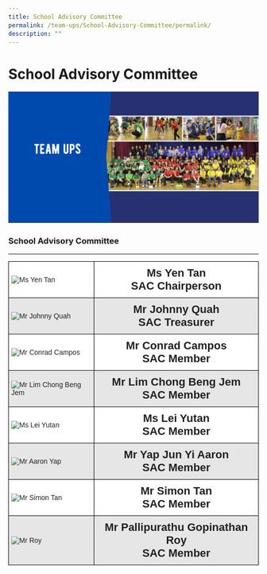 ```yaml
---
title: School Advisory Committee
permalink: /team-ups/School-Advisory-Committee/permalink/
description: ""
---
```

School Advisory Committee
=========================
![](/images/TeamUps.png)

### School Advisory Committee
-------------------------

<style type="text/css">
.tg  {border-collapse:collapse;border-spacing:0;}
.tg td{border-color:black;border-style:solid;border-width:1px;font-family:Arial, sans-serif;font-size:14px;
  overflow:hidden;padding:10px 5px;word-break:normal;}
.tg th{border-color:black;border-style:solid;border-width:1px;font-family:Arial, sans-serif;font-size:14px;
  font-weight:normal;overflow:hidden;padding:10px 5px;word-break:normal;}
.tg .tg-h5mn{background-color:#E6E6E6;color:#222;text-align:left;vertical-align:middle}
.tg .tg-1ppo{background-color:#FFF;color:#222;text-align:left;vertical-align:middle}
.tg .tg-y0g8{background-color:#FFF;color:#222;font-size:22px;font-weight:bold;text-align:center;vertical-align:top}
.tg .tg-ndzb{background-color:#E6E6E6;color:#222;font-size:22px;font-weight:bold;text-align:center;vertical-align:top}
</style>
<table class="tg">
<thead>
  <tr>
    <th class="tg-1ppo"><img src="https://unitypri.moe.edu.sg/wp-content/uploads/2022/07/Ms-Yen-Tan-600x800.jpg" alt="Ms Yen Tan" width="20" height="40"></th>
    <th class="tg-y0g8">Ms Yen Tan<br>SAC Chairperson</th>
  </tr>
</thead>
<tbody>
  <tr>
    <td class="tg-h5mn"><img src="https://unitypri.moe.edu.sg/wp-content/uploads/2022/07/Mr-Johnny-Quah-600x800.jpg" alt="Mr Johnny Quah" width="44" height="59"></td>
    <td class="tg-ndzb">Mr Johnny Quah<br>SAC Treasurer</td>
  </tr>
  <tr>
    <td class="tg-1ppo"><img src="https://unitypri.moe.edu.sg/wp-content/uploads/2022/07/Mr-Conrad-Campos-600x800.jpg" alt="Mr Conrad Campos" width="44" height="59"></td>
    <td class="tg-y0g8">Mr Conrad Campos<br>SAC Member</td>
  </tr>
  <tr>
    <td class="tg-h5mn"><img src="https://unitypri.moe.edu.sg/wp-content/uploads/2022/07/Mr-Lim-Chong-Beng-Jem-600x800.jpg" alt="Mr Lim Chong Beng Jem" width="44" height="59"></td>
    <td class="tg-ndzb">Mr Lim Chong Beng Jem<br>SAC Member</td>
  </tr>
  <tr>
    <td class="tg-1ppo"><img src="https://unitypri.moe.edu.sg/wp-content/uploads/2022/07/Ms-Lei-Yutan-600x800.jpg" alt="Ms Lei Yutan" width="44" height="59"></td>
    <td class="tg-y0g8">Ms Lei Yutan<br>SAC Member</td>
  </tr>
  <tr>
    <td class="tg-h5mn"><img src="https://unitypri.moe.edu.sg/wp-content/uploads/2022/07/Mr-Aaron-Yap-600x800.jpg" alt="Mr Aaron Yap" width="44" height="59"></td>
    <td class="tg-ndzb">Mr Yap Jun Yi Aaron<br>SAC Member</td>
  </tr>
  <tr>
    <td class="tg-1ppo"><img src="https://unitypri.moe.edu.sg/wp-content/uploads/2022/07/Mr-Simon-Tan-600x800.jpg" alt="Mr Simon Tan" width="44" height="59"></td>
    <td class="tg-y0g8">Mr Simon Tan<br>SAC Member</td>
  </tr>
  <tr>
    <td class="tg-h5mn"><img src="https://unitypri.moe.edu.sg/wp-content/uploads/2022/07/Mr-Roy-600x800.jpg" alt="Mr Roy" width="44" height="59"></td>
    <td class="tg-ndzb">Mr Pallipurathu Gopinathan Roy<br>SAC Member</td>
  </tr>
</tbody>
</table>